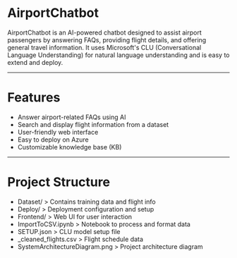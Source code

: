 # AirportChatbot

AirportChatbot is an AI-powered chatbot designed to assist airport passengers by answering FAQs, providing flight details, and offering general travel information. It uses Microsoft's CLU (Conversational Language Understanding) for natural language understanding and is easy to extend and deploy.

___

# Features

* Answer airport-related FAQs using AI
* Search and display flight information from a dataset
* User-friendly web interface
* Easy to deploy on Azure
* Customizable knowledge base (KB)

___

# Project Structure

* Dataset/                          > Contains training data and flight info
* Deploy/                           > Deployment configuration and setup
* Frontend/                         > Web UI for user interaction
* ImportToCSV.ipynb                 > Notebook to process and format data
* SETUP.json                        >  CLU model setup file
* _cleaned_flights.csv              >   Flight schedule data
* SystemArchitectureDiagram.png     > Project architecture diagram

